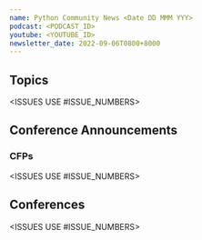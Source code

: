 ```yaml
---
name: Python Community News <Date DD MMM YYY>
podcast: <PODCAST_ID>
youtube: <YOUTUBE_ID>
newsletter_date: 2022-09-06T0800+8000
---
```


## Topics
<ISSUES USE \#ISSUE_NUMBERS>

## Conference Announcements
### CFPs
<ISSUES USE \#ISSUE_NUMBERS>

## Conferences
<ISSUES USE \#ISSUE_NUMBERS>
